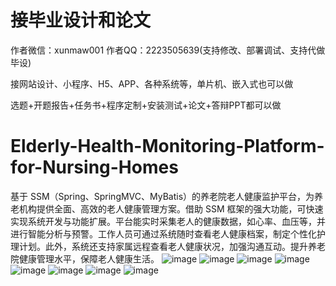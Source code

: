 # 接毕业设计和论文
作者微信：xunmaw001  作者QQ：2223505639(支持修改、部署调试、支持代做毕设)

接网站设计、小程序、H5、APP、各种系统等，单片机、嵌入式也可以做

选题+开题报告+任务书+程序定制+安装测试+论文+答辩PPT都可以做
# Elderly-Health-Monitoring-Platform-for-Nursing-Homes
基于 SSM（Spring、SpringMVC、MyBatis）的养老院老人健康监护平台，为养老机构提供全面、高效的老人健康管理方案。借助 SSM 框架的强大功能，可快速实现系统开发与功能扩展。平台能实时采集老人的健康数据，如心率、血压等，并进行智能分析与预警。工作人员可通过系统随时查看老人健康档案，制定个性化护理计划。此外，系统还支持家属远程查看老人健康状况，加强沟通互动。提升养老院健康管理水平，保障老人健康生活。 
![image](https://github.com/user-attachments/assets/c4c6b1dc-0416-452d-8488-b9d2ba85c7bb)
![image](https://github.com/user-attachments/assets/9883f426-5823-4d7d-99df-a96016057ffc)
![image](https://github.com/user-attachments/assets/3d7f2b1c-b598-49e2-9188-63020e9abb2c)
![image](https://github.com/user-attachments/assets/db7213c9-7622-492e-9424-184fe470cae9)
![image](https://github.com/user-attachments/assets/a3097e4e-73e9-4737-9636-960dc6d2ff65)
![image](https://github.com/user-attachments/assets/0361e287-e609-468c-b855-fcae873d3a3e)
![image](https://github.com/user-attachments/assets/038ce865-98ed-44ac-b620-997387a9a509)
![image](https://github.com/user-attachments/assets/4f0a9a04-d699-4e0f-bca2-8e561dbf516e)
